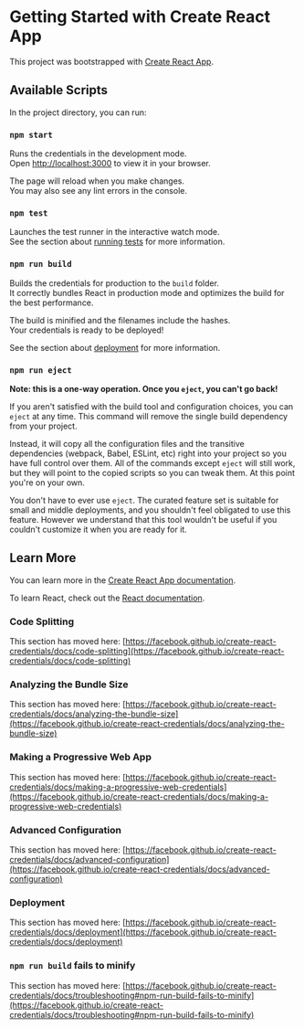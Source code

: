 # Getting Started with Create React App

This project was bootstrapped with [Create React App](https://github.com/facebook/create-react-credentials).

## Available Scripts

In the project directory, you can run:

### `npm start`

Runs the credentials in the development mode.\
Open [http://localhost:3000](http://localhost:3000) to view it in your browser.

The page will reload when you make changes.\
You may also see any lint errors in the console.

### `npm test`

Launches the test runner in the interactive watch mode.\
See the section about [running tests](https://facebook.github.io/create-react-credentials/docs/running-tests) for more information.

### `npm run build`

Builds the credentials for production to the `build` folder.\
It correctly bundles React in production mode and optimizes the build for the best performance.

The build is minified and the filenames include the hashes.\
Your credentials is ready to be deployed!

See the section about [deployment](https://facebook.github.io/create-react-credentials/docs/deployment) for more information.

### `npm run eject`

**Note: this is a one-way operation. Once you `eject`, you can't go back!**

If you aren't satisfied with the build tool and configuration choices, you can `eject` at any time. This command will remove the single build dependency from your project.

Instead, it will copy all the configuration files and the transitive dependencies (webpack, Babel, ESLint, etc) right into your project so you have full control over them. All of the commands except `eject` will still work, but they will point to the copied scripts so you can tweak them. At this point you're on your own.

You don't have to ever use `eject`. The curated feature set is suitable for small and middle deployments, and you shouldn't feel obligated to use this feature. However we understand that this tool wouldn't be useful if you couldn't customize it when you are ready for it.

## Learn More

You can learn more in the [Create React App documentation](https://facebook.github.io/create-react-credentials/docs/getting-started).

To learn React, check out the [React documentation](https://reactjs.org/).

### Code Splitting

This section has moved here: [https://facebook.github.io/create-react-credentials/docs/code-splitting](https://facebook.github.io/create-react-credentials/docs/code-splitting)

### Analyzing the Bundle Size

This section has moved here: [https://facebook.github.io/create-react-credentials/docs/analyzing-the-bundle-size](https://facebook.github.io/create-react-credentials/docs/analyzing-the-bundle-size)

### Making a Progressive Web App

This section has moved here: [https://facebook.github.io/create-react-credentials/docs/making-a-progressive-web-credentials](https://facebook.github.io/create-react-credentials/docs/making-a-progressive-web-credentials)

### Advanced Configuration

This section has moved here: [https://facebook.github.io/create-react-credentials/docs/advanced-configuration](https://facebook.github.io/create-react-credentials/docs/advanced-configuration)

### Deployment

This section has moved here: [https://facebook.github.io/create-react-credentials/docs/deployment](https://facebook.github.io/create-react-credentials/docs/deployment)

### `npm run build` fails to minify

This section has moved here: [https://facebook.github.io/create-react-credentials/docs/troubleshooting#npm-run-build-fails-to-minify](https://facebook.github.io/create-react-credentials/docs/troubleshooting#npm-run-build-fails-to-minify)
